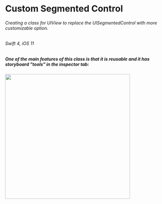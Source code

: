 # Custom Segmented Control
###### Creating a class for UIView to replace the UISegmentedControl with more customizable option.
###### Swift 4, iOS 11

##### One of the main features of this class is that it is reusable and it has storyboard "tools" in the inspector tab:
<img src="https://github.com/yusif-projects/custom-segmented-control/blob/master/Previews%20for%20GitHub/inspector.png" width="400"></img>
